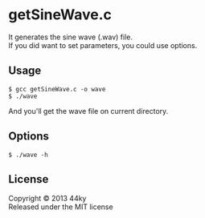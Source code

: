 getSineWave.c
======================
It generates the sine wave (.wav) file.  
If you did want to set parameters, you could use options. 

Usage
------
    $ gcc getSineWave.c -o wave
    $ ./wave
And you'll get the wave file on current directory.  

Options
------
    $ ./wave -h

License
----------
Copyright &copy; 2013 44ky  
Released under the MIT license

